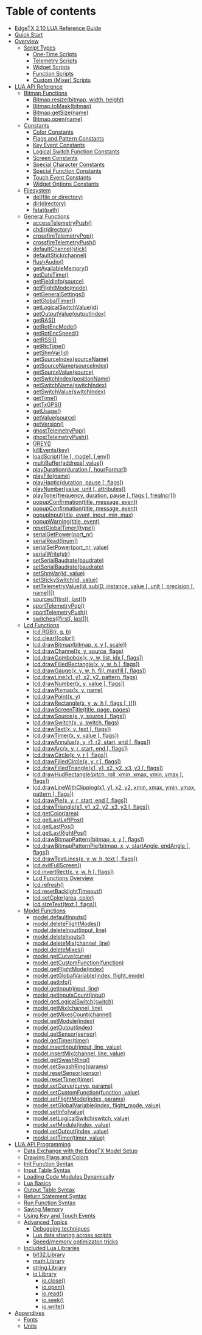 # Table of contents

* [EdgeTX 2.10 LUA Reference Guide](README.md)
* [Quick Start](quick-start.md)
* [Overview](overview/README.md)
  * [Script Types](overview/script-types/README.md)
    * [One-Time Scripts](overview/script-types/one-time-scripts.md)
    * [Telemetry Scripts](overview/script-types/telemetry-scripts.md)
    * [Widget Scripts](overview/script-types/widget-scripts.md)
    * [Function Scripts](overview/script-types/function-scripts.md)
    * [Custom (Mixer) Scripts](overview/script-types/mixer-scripts.md)
* [LUA API Reference](lua-api-reference/README.md)
  * [Bitmap Functions](lua-api-reference/bitmap/README.md)
    * [Bitmap.resize(bitmap, width, height)](lua-api-reference/bitmap/bitmap.resize-bitmap-width-height.md)
    * [Bitmap.toMask(bitmap)](lua-api-reference/bitmap/bitmap.tomask-bitmap.md)
    * [Bitmap.getSize(name)](lua-api-reference/bitmap/getsize.md)
    * [Bitmap.open(name)](lua-api-reference/bitmap/open.md)
  * [Constants](lua-api-reference/constants/README.md)
    * [Color Constants](lua-api-reference/constants/color-constants.md)
    * [Flags and Pattern Constants](lua-api-reference/constants/flags-and-pattern-constants.md)
    * [Key Event Constants](lua-api-reference/constants/key\_events.md)
    * [Logical Switch Function Constants](lua-api-reference/constants/logical-switch-function-constants.md)
    * [Screen Constants](lua-api-reference/constants/screen-constants.md)
    * [Special Character Constants](lua-api-reference/constants/special-character-constants.md)
    * [Special Function Constants](lua-api-reference/constants/special-function-constants.md)
    * [Touch Event Constants](lua-api-reference/constants/touch-event-constants.md)
    * [Widget Options Constants](lua-api-reference/constants/widget-options.md)
  * [Filesystem](lua-api-reference/filesystem/README.md)
    * [del(file or directory)](lua-api-reference/filesystem/del-file-or-directory.md)
    * [dir(directory)](lua-api-reference/filesystem/dir-directory.md)
    * [fstat(path)](lua-api-reference/filesystem/fstat-path.md)
  * [General Functions](lua-api-reference/general/README.md)
    * [accessTelemetryPush()](lua-api-reference/general/accesstelemetrypush.md)
    * [chdir(directory)](lua-api-reference/general/chdir.md)
    * [crossfireTelemetryPop()](lua-api-reference/general/crossfiretelemetrypop.md)
    * [crossfireTelemetryPush()](lua-api-reference/general/crossfiretelemetrypush.md)
    * [defaultChannel(stick)](lua-api-reference/general/defaultchannel.md)
    * [defaultStick(channel)](lua-api-reference/general/defaultstick.md)
    * [flushAudio()](lua-api-reference/general/flushaudio.md)
    * [getAvailableMemory()](lua-api-reference/general/getavailablememory.md)
    * [getDateTime()](lua-api-reference/general/getdatetime.md)
    * [getFieldInfo(source)](lua-api-reference/general/getfieldinfo.md)
    * [getFlightMode(mode)](lua-api-reference/general/getflightmode.md)
    * [getGeneralSettings()](lua-api-reference/general/getgeneralsettings.md)
    * [getGlobalTimer()](lua-api-reference/general/getglobaltimer.md)
    * [getLogicalSwitchValue(id)](lua-api-reference/general/getlogicalswitchvalue-id.md)
    * [getOutputValue(outputIndex)](lua-api-reference/general/getoutputvalue-outputindex.md)
    * [getRAS()](lua-api-reference/general/getras.md)
    * [getRotEncMode()](lua-api-reference/general/getrotencmode.md)
    * [getRotEncSpeed()](lua-api-reference/general/getrotencspeed.md)
    * [getRSSI()](lua-api-reference/general/getrssi.md)
    * [getRtcTime()](lua-api-reference/general/getrtctime.md)
    * [getShmVar(id)](lua-api-reference/general/getshmvar-id.md)
    * [getSourceIndex(sourceName)](lua-api-reference/general/getsourceindex-sourcename.md)
    * [getSourceName(sourceIndex)](lua-api-reference/general/getsourcename-sourceindex.md)
    * [getSourceValue(source)](lua-api-reference/general/getsourcevalue-source.md)
    * [getSwitchIndex(positionName)](lua-api-reference/general/getswitchindex-positionname.md)
    * [getSwitchName(switchIndex)](lua-api-reference/general/getswitchname-switchindex.md)
    * [getSwitchValue(switchIndex)](lua-api-reference/general/getswitchvalue-switchindex.md)
    * [getTime()](lua-api-reference/general/gettime.md)
    * [getTxGPS()](lua-api-reference/general/gettxgps.md)
    * [getUsage()](lua-api-reference/general/getusage.md)
    * [getValue(source)](lua-api-reference/general/getvalue.md)
    * [getVersion()](lua-api-reference/general/getversion.md)
    * [ghostTelemetryPop()](lua-api-reference/general/ghosttelemetrypop.md)
    * [ghostTelemetryPush()](lua-api-reference/general/ghosttelemetrypush.md)
    * [GREY()](lua-api-reference/general/grey.md)
    * [killEvents(key)](lua-api-reference/general/killevents.md)
    * [loadScript(file \[, mode\], \[,env\])](lua-api-reference/general/loadscript.md)
    * [multiBuffer(address\[,value\])](lua-api-reference/general/multibuffer.md)
    * [playDuration(duration \[, hourFormat\])](lua-api-reference/general/playduration.md)
    * [playFile(name)](lua-api-reference/general/playfile.md)
    * [playHaptic(duration, pause \[, flags\])](lua-api-reference/general/playhaptic.md)
    * [playNumber(value, unit \[, attributes\])](lua-api-reference/general/playnumber.md)
    * [playTone(frequency, duration, pause \[, flags \[, freqIncr\]\])](lua-api-reference/general/playtone.md)
    * [popupConfirmation(title, message, event)](lua-api-reference/general/popupconfirmation-title-message-event.md)
    * [popupConfirmation(title, message, event)](lua-api-reference/general/popupconfirmation.md)
    * [popupInput(title, event, input, min, max)](lua-api-reference/general/popupinput.md)
    * [popupWarning(title, event)](lua-api-reference/general/popupwarning.md)
    * [resetGlobalTimer(\[type\])](lua-api-reference/general/resetglobaltimer.md)
    * [serialGetPower(port\_nr)](lua-api-reference/general/serialgetpower-port\_nr.md)
    * [serialRead(\[num\])](lua-api-reference/general/serialread.md)
    * [serialSetPower(port\_nr, value)](lua-api-reference/general/serialsetpower-port\_nr-value.md)
    * [serialWrite(str)](lua-api-reference/general/serialwrite.md)
    * [setSerialBaudrate(baudrate)](lua-api-reference/general/setserialbaudrate-baudrate.md)
    * [setSerialBaudrate(baudrate)](lua-api-reference/general/setserialbaudrate.md)
    * [setShmVar(id, value)](lua-api-reference/general/setshmvar-id-value.md)
    * [setStickySwitch(id, value)](lua-api-reference/general/setstickyswitch-id-value.md)
    * [setTelemetryValue(id, subID, instance, value \[, unit \[, precision \[, name\]\]\])](lua-api-reference/general/settelemetryvalue.md)
    * [sources(\[first\[, last\]\])](lua-api-reference/general/sources-first-last.md)
    * [sportTelemetryPop()](lua-api-reference/general/sporttelemetrypop.md)
    * [sportTelemetryPush()](lua-api-reference/general/sporttelemetrypush.md)
    * [switches(\[first\[, last\]\])](lua-api-reference/general/switches-first-last.md)
  * [Lcd Functions](lua-api-reference/lcd/README.md)
    * [lcd.RGB(r, g, b)](lua-api-reference/lcd/RGB.md)
    * [lcd.clear(\[color\])](lua-api-reference/lcd/clear.md)
    * [lcd.drawBitmap(bitmap, x, y \[, scale\])](lua-api-reference/lcd/drawBitmap.md)
    * [lcd.drawChannel(x, y, source, flags)](lua-api-reference/lcd/drawChannel.md)
    * [lcd.drawCombobox(x, y, w, list, idx \[, flags\])](lua-api-reference/lcd/drawCombobox.md)
    * [lcd.drawFilledRectangle(x, y, w, h \[, flags\])](lua-api-reference/lcd/drawFilledRectangle.md)
    * [lcd.drawGauge(x, y, w, h, fill, maxfill \[, flags\])](lua-api-reference/lcd/drawGauge.md)
    * [lcd.drawLine(x1, y1, x2, y2, pattern, flags)](lua-api-reference/lcd/drawLine.md)
    * [lcd.drawNumber(x, y, value \[, flags\])](lua-api-reference/lcd/drawNumber.md)
    * [lcd.drawPixmap(x, y, name)](lua-api-reference/lcd/drawPixmap.md)
    * [lcd.drawPoint(x, y)](lua-api-reference/lcd/drawPoint.md)
    * [lcd.drawRectangle(x, y, w, h \[, flags \[, t\]\])](lua-api-reference/lcd/drawRectangle.md)
    * [lcd.drawScreenTitle(title, page, pages)](lua-api-reference/lcd/drawScreenTitle.md)
    * [lcd.drawSource(x, y, source \[, flags\])](lua-api-reference/lcd/drawSource.md)
    * [lcd.drawSwitch(x, y, switch, flags)](lua-api-reference/lcd/drawSwitch.md)
    * [lcd.drawText(x, y, text \[, flags\])](lua-api-reference/lcd/drawText.md)
    * [lcd.drawTimer(x, y, value \[, flags\])](lua-api-reference/lcd/drawTimer.md)
    * [lcd.drawAnnulus(x, y, r1, r2, start, end \[, flags\])](lua-api-reference/lcd/drawannulus.md)
    * [lcd.drawArc(x, y, r, start, end \[, flags\])](lua-api-reference/lcd/drawarc.md)
    * [lcd.drawCircle(x, y, r \[, flags\])](lua-api-reference/lcd/drawcircle.md)
    * [lcd.drawFilledCircle(x, y, r \[, flags\])](lua-api-reference/lcd/drawfilledcircle.md)
    * [lcd.drawFilledTriangle(x1, y1, x2, y2, x3, y3 \[, flags\])](lua-api-reference/lcd/drawfilledtriangle.md)
    * [lcd.drawHudRectangle(pitch, roll, xmin, xmax, ymin, ymax \[, flags\])](lua-api-reference/lcd/drawhudrectangle.md)
    * [lcd.drawLineWithClipping(x1, y1, x2, y2, xmin, xmax, ymin, ymax, pattern \[, flags\])](lua-api-reference/lcd/drawlinewithclipping.md)
    * [lcd.drawPie(x, y, r, start, end \[, flags\])](lua-api-reference/lcd/drawpie.md)
    * [lcd.drawTriangle(x1, y1, x2, y2, x3, y3 \[, flags\])](lua-api-reference/lcd/drawtriangle.md)
    * [lcd.getColor(area)](lua-api-reference/lcd/getColor.md)
    * [lcd.getLastLeftPos()](lua-api-reference/lcd/getLastLeftPos.md)
    * [lcd.getLastPos()](lua-api-reference/lcd/getLastPos.md)
    * [lcd.getLastRightPos()](lua-api-reference/lcd/getLastRightPos.md)
    * [lcd.drawBitmapPattern(bitmap, x, y \[, flags\])](lua-api-reference/lcd/lcd.drawbitmappattern-bitmap-x-y-flags.md)
    * [lcd.drawBitmapPatternPie(bitmap, x, y, startAngle, endAngle \[, flags\])](lua-api-reference/lcd/lcd.drawbitmappatternpie-bitmap-x-y-startangle-endangle-flags.md)
    * [lcd.drawTextLines(x, y, w, h, text \[, flags\])](lua-api-reference/lcd/lcd.drawtextlines-x-y-w-h-text-flags.md)
    * [lcd.exitFullScreen()](lua-api-reference/lcd/lcd.exitfullscreen.md)
    * [lcd.invertRect(x, y, w, h \[, flags\])](lua-api-reference/lcd/lcd.invertrect-x-y-w-h-flags.md)
    * [Lcd Functions Overview](lua-api-reference/lcd/lcd\_functions-overview.md)
    * [lcd.refresh()](lua-api-reference/lcd/refresh.md)
    * [lcd.resetBacklightTimeout()](lua-api-reference/lcd/resetBacklightTimeout.md)
    * [lcd.setColor(area, color)](lua-api-reference/lcd/setColor.md)
    * [lcd.sizeText(text \[, flags\])](lua-api-reference/lcd/sizetext.md)
  * [Model Functions](lua-api-reference/model/README.md)
    * [model.defaultInputs()](lua-api-reference/model/defaultinputs.md)
    * [model.deleteFlightModes()](lua-api-reference/model/deleteflightmodes.md)
    * [model.deleteInput(input, line)](lua-api-reference/model/deleteinput.md)
    * [model.deleteInputs()](lua-api-reference/model/deleteinputs.md)
    * [model.deleteMix(channel, line)](lua-api-reference/model/deletemix.md)
    * [model.deleteMixes()](lua-api-reference/model/deletemixes.md)
    * [model.getCurve(curve)](lua-api-reference/model/getcurve.md)
    * [model.getCustomFunction(function)](lua-api-reference/model/getcustomfunction.md)
    * [model.getFlightMode(index)](lua-api-reference/model/getflightmode.md)
    * [model.getGlobalVariable(index, flight\_mode)](lua-api-reference/model/getglobalvariable.md)
    * [model.getInfo()](lua-api-reference/model/getinfo.md)
    * [model.getInput(input, line)](lua-api-reference/model/getinput.md)
    * [model.getInputsCount(input)](lua-api-reference/model/getinputscount.md)
    * [model.getLogicalSwitch(switch)](lua-api-reference/model/getlogicalswitch.md)
    * [model.getMix(channel, line)](lua-api-reference/model/getmix.md)
    * [model.getMixesCount(channel)](lua-api-reference/model/getmixescount.md)
    * [model.getModule(index)](lua-api-reference/model/getmodule.md)
    * [model.getOutput(index)](lua-api-reference/model/getoutput.md)
    * [model.getSensor(sensor)](lua-api-reference/model/getsensor.md)
    * [model.getTimer(timer)](lua-api-reference/model/gettimer.md)
    * [model.insertInput(input, line, value)](lua-api-reference/model/insertinput.md)
    * [model.insertMix(channel, line, value)](lua-api-reference/model/insertmix.md)
    * [model.getSwashRing()](lua-api-reference/model/model.getswashring.md)
    * [model.setSwashRing(params)](lua-api-reference/model/model.setswashring-params.md)
    * [model.resetSensor(sensor)](lua-api-reference/model/resetsensor.md)
    * [model.resetTimer(timer)](lua-api-reference/model/resettimer.md)
    * [model.setCurve(curve, params)](lua-api-reference/model/setcurve.md)
    * [model.setCustomFunction(function, value)](lua-api-reference/model/setcustomfunction.md)
    * [model.setFlightMode(index, params)](lua-api-reference/model/setflightmode.md)
    * [model.setGlobalVariable(index, flight\_mode, value)](lua-api-reference/model/setglobalvariable.md)
    * [model.setInfo(value)](lua-api-reference/model/setinfo.md)
    * [model.setLogicalSwitch(switch, value)](lua-api-reference/model/setlogicalswitch.md)
    * [model.setModule(index, value)](lua-api-reference/model/setmodule.md)
    * [model.setOutput(index, value)](lua-api-reference/model/setoutput.md)
    * [model.setTimer(timer, value)](lua-api-reference/model/settimer.md)
* [LUA API Programming](lua-api-programming/README.md)
  * [Data Exchange with the EdgeTX Model Setup](lua-api-programming/data-exchange-with-the-edgetx-model-setup.md)
  * [Drawing Flags and Colors](lua-api-programming/drawing-flags-and-colors.md)
  * [Init Function Syntax](lua-api-programming/init\_function\_syntax.md)
  * [Input Table Syntax](lua-api-programming/input\_table\_syntax.md)
  * [Loading Code Modules Dynamically](lua-api-programming/loading-code-modules-dynamically.md)
  * [Lua Basics](lua-api-programming/lua-basics.md)
  * [Output Table Syntax](lua-api-programming/output\_table\_syntax.md)
  * [Return Statement Syntax](lua-api-programming/return\_statement\_syntax.md)
  * [Run Function Syntax](lua-api-programming/run\_function\_syntax.md)
  * [Saving Memory](lua-api-programming/saving-memory.md)
  * [Using Key and Touch Events](lua-api-programming/using-key-and-touch-events.md)
  * [Advanced Topics](advanced\_topics/README.md)
    * [Debugging techniques](advanced\_topics/debugging\_techniques.md)
    * [Lua data sharing across scripts](advanced\_topics/lua\_data\_sharing\_across\_scripts.md)
    * [Speed/memory optimizaton tricks](advanced\_topics/optimization\_tricks.md)
  * [Included Lua Libraries](lua-api-programming/included\_lua\_libraries/README.md)
    * [bit32.Library](lua-api-programming/included\_lua\_libraries/bit32.library.md)
    * [math.Library](lua-api-programming/included\_lua\_libraries/math.library.md)
    * [string.Library](lua-api-programming/included\_lua\_libraries/string.library.md)
    * [io Library](lua-api-programming/included\_lua\_libraries/io-library/README.md)
      * [io.close()](lua-api-programming/included\_lua\_libraries/io-library/io.close.md)
      * [io.open()](lua-api-programming/included\_lua\_libraries/io-library/io.open.md)
      * [io.read()](lua-api-programming/included\_lua\_libraries/io-library/io.read.md)
      * [io.seek()](lua-api-programming/included\_lua\_libraries/io-library/io.seek.md)
      * [io.write()](lua-api-programming/included\_lua\_libraries/io-library/io.write.md)
* [Appendixes](appendix/README.md)
  * [Fonts](appendix/fonts.md)
  * [Units](appendix/units.md)